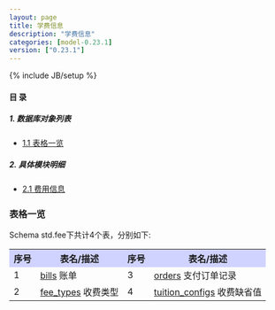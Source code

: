 ```yaml
---
layout: page
title: 学费信息 
description: "学费信息"
categories: [model-0.23.1]
version: ["0.23.1"]
---
```

{% include JB/setup %}

#### 目 录

##### 1. 数据库对象列表
  * [1.1 表格一览](index.html#表格一览)

##### 2. 具体模块明细
* [2.1 费用信息](misc.html)

### 表格一览
Schema std.fee下共计4个表，分别如下:

<table class="table table-bordered table-striped table-condensed">
  <tr>
    <th style="background-color:#D0D3FF">序号</th>
    <th style="background-color:#D0D3FF">表名/描述</th>
    <th style="background-color:#D0D3FF">序号</th>
    <th style="background-color:#D0D3FF">表名/描述</th>
  </tr>
  <tr>
    <td>1</td>
    <td><a href="/std/fee/misc.html#表格-bills-账单">bills</a> 账单</td>
    <td>3</td>
    <td><a href="/std/fee/misc.html#表格-orders-支付订单记录">orders</a> 支付订单记录</td>
  </tr>
  <tr>
    <td>2</td>
    <td><a href="/std/fee/misc.html#表格-fee_types-收费类型">fee_types</a> 收费类型</td>
    <td>4</td>
    <td><a href="/std/fee/misc.html#表格-tuition_configs-收费缺省值">tuition_configs</a> 收费缺省值</td>
  </tr>
</table>

